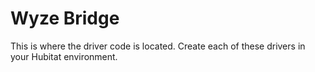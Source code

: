 # Wyze Bridge

This is where the driver code is located.  Create each of these drivers in your Hubitat environment.
